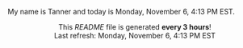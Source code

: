 My name is Tanner and today is Monday, November 6, 4:13 PM EST.

<p align="center">This <i>README</i> file is generated <b>every 3 hours</b>!</br>Last refresh: Monday, November 6, 4:13 PM EST<br /></p>
